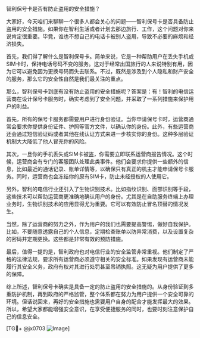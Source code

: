 智利保号卡是否有防止盗用的安全措施？

大家好，今天咱们来聊聊一个很多人都会关心的问题——智利保号卡是否具备防止盗用的安全措施。如果你在智利生活或者计划去那边旅行、工作，这个问题对你来说肯定很重要。毕竟，谁也不想自己的电话卡被别人盗用，导致不必要的麻烦和经济损失。

首先，我们得了解什么是智利保号卡。简单来说，它是一种帮助用户在丢失手机或SIM卡时，保持电话号码不变的服务。这对于经常出国旅行的人来说特别有用，因为它可以避免因为更换号码而失去联系。不过，既然是涉及到个人隐私和财产安全的服务，那么它的安全性自然是我们最关注的重点。

那么，智利保号卡到底有没有防止盗用的安全措施呢？答案是：有！智利的电信运营商在设计保号卡服务时，确实考虑到了安全问题，并采取了一系列措施来保护用户的利益。

首先，所有的保号卡服务都需要用户进行身份验证。当你申请保号卡时，运营商通常会要求你提供身份证件、护照等官方文件，以确认你的身份。此外，有些运营商还会通过短信验证码或者其他在线认证方式来进一步核实你的身份。这种多层验证机制大大降低了他人冒充你的风险。

其次，一旦你的手机丢失或SIM卡被盗，你需要立即联系运营商报告情况。这个时候，运营商会有专门的客服团队处理此类事件。他们会要求你提供一些额外的信息，比如最近的通话记录、账单详情等，以确保只有真正的机主才能申请保号卡服务。同时，运营商也会冻结你的原有SIM卡，防止未经授权的人使用它。

另外，智利的电信行业还引入了生物识别技术。比如指纹识别、面部识别等手段，这些技术可以帮助运营商更准确地确认用户的身份。尤其是在自助服务终端上办理业务时，生物识别技术的应用显得尤为重要。它可以有效防止冒名顶替的情况发生。

当然，除了运营商的努力之外，作为用户的我们也需要提高警惕，做好自我保护。比如，不要随意透露自己的个人信息，定期检查账单以防异常消费，以及设置复杂的密码并定期更换。这些都是非常有效的预防措施。

最后，值得一提的是，智利政府也对电信行业的安全监管非常重视。他们制定了严格的法律法规，要求所有运营商必须遵守相关的安全标准。如果发现有运营商未能履行其安全义务，政府有权对其进行处罚甚至吊销执照。这无疑为用户提供了更多的保障。

综上所述，智利保号卡确实是具备一定的防止盗用的安全措施的。从身份验证到多重防护机制，再到政府的严格监管，整个体系都在努力为用户提供一个安全可靠的环境。但话说回来，再好的安全措施也需要用户自身的配合才能发挥最大的效果。所以，希望大家都能增强安全意识，在享受便捷服务的同时，也要时刻注意保护自己的信息安全。

[TG💪+ @jx0703 ![Image](https://github.com/user-attachments/assets/dbca1d08-cadb-493c-b0ec-ad6f7a83f270)]